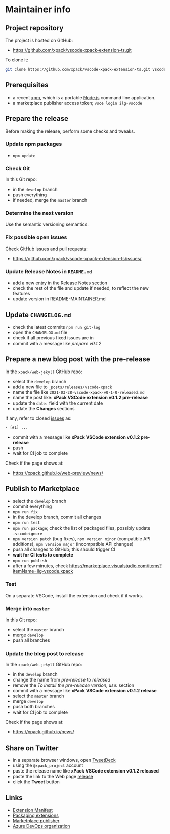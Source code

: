 # Maintainer info

## Project repository

The project is hosted on GitHub:

- https://github.com/xpack/vscode-xpack-extension-ts.git

To clone it:

```sh
git clone https://github.com/xpack/vscode-xpack-extension-ts.git vscode-xpack-extension-ts.git
```

## Prerequisites

- a recent [xpm](https://xpack.github.io/xpm/), which is a portable
[Node.js](https://nodejs.org/) command line application.
- a marketplace publisher access token; `vsce login ilg-vscode`

## Prepare the release

Before making the release, perform some checks and tweaks.

### Update npm packages

- `npm update`

### Check Git

In this Git repo:

- in the `develop` branch
- push everything
- if needed, merge the `master` branch

### Determine the next version

Use the semantic versioning semantics.

### Fix possible open issues

Check GitHub issues and pull requests:

- https://github.com/xpack/vscode-xpack-extension-ts/issues/

### Update Release Notes in `README.md`

- add a new entry in the Release Notes section
- check the rest of the file and update if needed, to reflect the new features
- update version in README-MAINTAINER.md

## Update `CHANGELOG.md`

- check the latest commits `npm run git-log`
- open the `CHANGELOG.md` file
- check if all previous fixed issues are in
- commit with a message like _prepare v0.1.2_

## Prepare a new blog post with the pre-release

In the `xpack/web-jekyll` GitHub repo:

- select the `develop` branch
- add a new file to `_posts/releases/vscode-xpack`
- name the file like `2021-03-28-vscode-xpack-v0-1-0-released.md`
- name the post like: **xPack VSCode extension v0.1.2 pre-release**
- update the `date:` field with the current date
- update the **Changes** sections

If any, refer to closed
[issues](https://github.com/xpack/vscode-xpack-extension-ts.git/issues/)
as:

```
- [#1] ...
```

- commit with a message like **xPack VSCode extension v0.1.2 pre-release**
- push
- wait for CI job to complete

Check if the page shows at:

- https://xpack.github.io/web-preview/news/

## Publish to Marketplace

- select the `develop` branch
- commit everything
- `npm run fix`
- in the develop branch, commit all changes
- `npm run test`
- `npm run package`; check the list of packaged files, possibly
  update `.vscodeignore`
- `npm version patch` (bug fixes), `npm version minor` (compatible API
  additions), `npm version major` (incompatible API changes)
- push all changes to GitHub; this should trigger CI
- **wait for CI tests to complete**
- `npm run publish`
- after a few minutes, check https://marketplace.visualstudio.com/items?itemName=ilg-vscode.xpack

### Test

On a separate VSCode, install the extension and check if it works.

### Merge into `master`

In this Git repo:

- select the `master` branch
- merge `develop`
- push all branches

### Update the blog post to release

In the `xpack/web-jekyll` GitHub repo:

- in the `develop` branch
- change the name from _pre-release_ to _released_
- remove the _To install the pre-release version, use:_ section
- commit with a message like **xPack VSCode extension v0.1.2 release**
- select the `master` branch
- merge `develop`
- push both branches
- wait for CI job to complete

Check if the page shows at:

- https://xpack.github.io/news/

## Share on Twitter

- in a separate browser windows, open [TweetDeck](https://tweetdeck.twitter.com/)
- using the `@xpack_project` account
- paste the release name like **xPack VSCode extension v0.1.2 released**
- paste the link to the Web page
  [release](https://xpack.github.io/vscode-xpack/releases/)
- click the **Tweet** button

## Links

- [Extension Manifest](https://code.visualstudio.com/api/references/extension-manifest)
- [Packaging extensions](https://code.visualstudio.com/api/working-with-extensions/publishing-extension#packaging-extensions)
- [Marketplace publisher](https://marketplace.visualstudio.com/manage/publishers/ilg-vscode)
- [Azure DevOps organization](https://dev.azure.com/xpack-org/)
